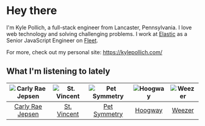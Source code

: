 # Hey there


I'm Kyle Pollich, a full-stack engineer from Lancaster, Pennsylvania. I love web technology and solving challenging problems.
I work at [Elastic](https://www.elastic.co/) as a Senior JavaScript Engineer on [Fleet](https://www.elastic.co/guide/en/fleet/current/fleet-overview.html).

For more, check out my personal site: https://kylepollich.com/

## What I'm listening to lately

<!-- begin artists -->
  |![Carly Rae Jepsen](https://i.scdn.co/image/ab6761610000f17871fed7c1f401da1662f209cb)|![St. Vincent](https://i.scdn.co/image/ab6761610000f1787cc26e31b27189be2b179fee)|![Pet Symmetry](https://i.scdn.co/image/ab6761610000f17866bd85fdacddfbe6a00881db)|![Hoogway](https://i.scdn.co/image/ab6761610000f178c9a4eefba7bc162da4ccd7d4)|![Weezer](https://i.scdn.co/image/ab6761610000f178ef2e09aeedd0d8f842d1a690)|
  |:---:|:---:|:---:|:---:|:---:|
  |[Carly Rae Jepsen](https://open.spotify.com/artist/6sFIWsNpZYqfjUpaCgueju)|[St. Vincent](https://open.spotify.com/artist/7bcbShaqKdcyjnmv4Ix8j6)|[Pet Symmetry](https://open.spotify.com/artist/25o7TtaXwjIHjQnqXH670G)|[Hoogway](https://open.spotify.com/artist/1Mh9G47YfuaLdQs44voLrQ)|[Weezer](https://open.spotify.com/artist/3jOstUTkEu2JkjvRdBA5Gu)|
<!-- end artists -->
